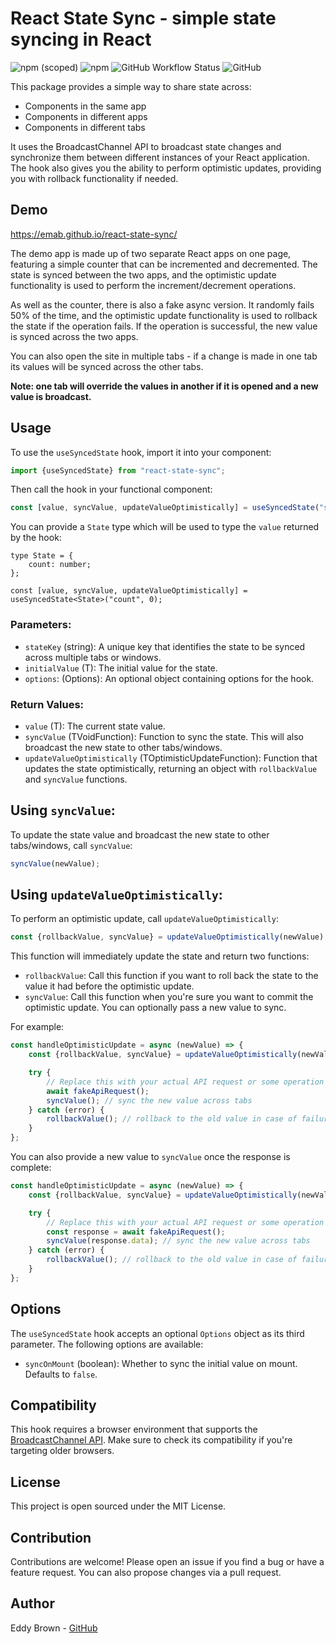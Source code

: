 # React State Sync - simple state syncing in React

![npm (scoped)](https://img.shields.io/npm/v/@emab/react-state-sync?style=flat-square) ![npm](https://img.shields.io/npm/dw/@emab/react-state-sync?style=flat-square) ![GitHub Workflow Status](https://img.shields.io/github/actions/workflow/status/emab/react-state-sync/test.yml?label=tests&style=flat-square) ![GitHub](https://img.shields.io/github/license/emab/react-state-sync?style=flat-square)

This package provides a simple way to share state across:

- Components in the same app
- Components in different apps
- Components in different tabs

It uses the BroadcastChannel API to broadcast state changes and synchronize them between different instances of your
React application. The hook also gives you the ability to perform optimistic updates, providing you with rollback
functionality if needed.

## Demo

https://emab.github.io/react-state-sync/

The demo app is made up of two separate React apps on one page, featuring a simple counter that can be incremented and
decremented. The state is synced between the two apps, and the optimistic update functionality is used to perform the
increment/decrement operations.

As well as the counter, there is also a fake async version. It randomly fails 50% of the time, and the optimistic update
functionality is used to rollback the state if the operation fails. If the operation is successful, the new value is
synced across the two apps.

You can also open the site in multiple tabs - if a change is made in one tab its values will be synced across the other
tabs.

**Note: one tab will override the values in another if it is opened and a new value is broadcast.**

## Usage

To use the `useSyncedState` hook, import it into your component:

```jsx
import {useSyncedState} from "react-state-sync";
```

Then call the hook in your functional component:

```jsx
const [value, syncValue, updateValueOptimistically] = useSyncedState("stateKey", initialValue);
```

You can provide a `State` type which will be used to type the `value` returned by the hook:

```tsx
type State = {
    count: number;
};

const [value, syncValue, updateValueOptimistically] = useSyncedState<State>("count", 0);
```

### Parameters:

- `stateKey` (string): A unique key that identifies the state to be synced across multiple tabs or windows.
- `initialValue` (T): The initial value for the state.
- `options`: (Options): An optional object containing options for the hook.

### Return Values:

- `value` (T): The current state value.
- `syncValue` (TVoidFunction<T>): Function to sync the state. This will also broadcast the new state to other
  tabs/windows.
- `updateValueOptimistically` (TOptimisticUpdateFunction<T>): Function that updates the state optimistically, returning
  an object
  with `rollbackValue` and `syncValue` functions.

## Using `syncValue`:

To update the state value and broadcast the new state to other tabs/windows, call `syncValue`:

```jsx
syncValue(newValue);
```

## Using `updateValueOptimistically`:

To perform an optimistic update, call `updateValueOptimistically`:

```jsx
const {rollbackValue, syncValue} = updateValueOptimistically(newValue);
```

This function will immediately update the state and return two functions:

- `rollbackValue`: Call this function if you want to roll back the state to the value it had before the optimistic
  update.
- `syncValue`: Call this function when you're sure you want to commit the optimistic update. You can optionally pass a
  new value to sync.

For example:

```jsx
const handleOptimisticUpdate = async (newValue) => {
    const {rollbackValue, syncValue} = updateValueOptimistically(newValue);

    try {
        // Replace this with your actual API request or some operation that could fail
        await fakeApiRequest();
        syncValue(); // sync the new value across tabs
    } catch (error) {
        rollbackValue(); // rollback to the old value in case of failure
    }
};
```

You can also provide a new value to `syncValue` once the response is complete:

```jsx
const handleOptimisticUpdate = async (newValue) => {
    const {rollbackValue, syncValue} = updateValueOptimistically(newValue);

    try {
        // Replace this with your actual API request or some operation that could fail
        const response = await fakeApiRequest();
        syncValue(response.data); // sync the new value across tabs
    } catch (error) {
        rollbackValue(); // rollback to the old value in case of failure
    }
};
```

## Options

The `useSyncedState` hook accepts an optional `Options` object as its third parameter. The following options are available:

- `syncOnMount` (boolean): Whether to sync the initial value on mount. Defaults to `false`.

## Compatibility

This hook requires a browser environment that supports
the [BroadcastChannel API](https://developer.mozilla.org/en-US/docs/Web/API/Broadcast_Channel_API). Make sure to check
its compatibility if you're targeting older browsers.

## License

This project is open sourced under the MIT License.

## Contribution

Contributions are welcome! Please open an issue if you find a bug or have a feature request. You can also propose
changes via a pull request.

## Author

Eddy Brown - [GitHub](https://github.com/emab)